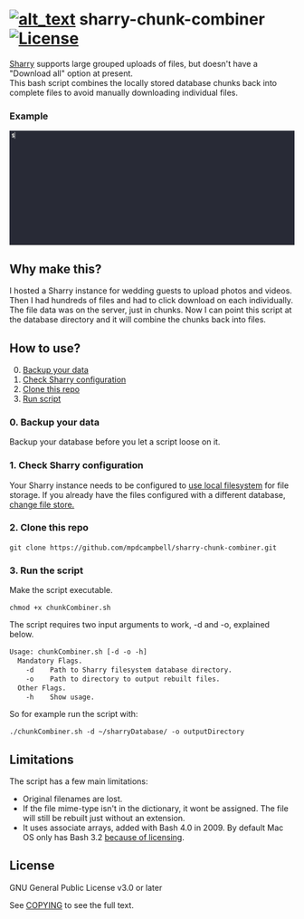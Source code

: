 # [<img alt="alt_text" width="50px" src="https://www.codeslikeaduck.com/img/codeDuck.svg" />](https://www.codeslikeaduck.com/) sharry-chunk-combiner <br> [![License](https://img.shields.io/badge/license-GNU%20GPLv3-blue)](COPYING)
[Sharry](https://github.com/eikek/sharry) supports large grouped uploads of files, but doesn't have a "Download all" option at present.  
This bash script combines the locally stored database chunks back into complete files to avoid manually downloading individual files.

### Example
<p align="Left">
<img align="center" src="/demo.gif" alt="Demo of Script" title="Demo of Script" <br \>
</p>

## Why make this?
I hosted a Sharry instance for wedding guests to upload photos and videos. Then I had hundreds of files and had to click download on each individually. The file data was on the server, just in chunks. Now I can point this script at the database directory and it will combine the chunks back into files.

## How to use?
0. [Backup your data](#0-backup-your-data)
1. [Check Sharry configuration](#1-check-sharry-configuration)
2. [Clone this repo](#2-clone-this-repo)
3. [Run script](#3-run-the-script)

### 0. Backup your data
Backup your database before you let a script loose on it.

### 1. Check Sharry configuration
Your Sharry instance needs to be configured to [use local filesystem](https://eikek.github.io/sharry/doc/configure#files) for file storage. If you already have the files configured with a different database, [change file store.](https://eikek.github.io/sharry/doc/configure#changing-file-stores)

### 2. Clone this repo
```
git clone https://github.com/mpdcampbell/sharry-chunk-combiner.git
```
### 3. Run the script
Make the script executable.
```
chmod +x chunkCombiner.sh
```
The script requires two input arguments to work, -d and -o, explained below.
```
Usage: chunkCombiner.sh [-d -o -h]
  Mandatory Flags.
    -d    Path to Sharry filesystem database directory.
    -o    Path to directory to output rebuilt files.
  Other Flags.
    -h    Show usage.
```
So for example run the script with:
```
./chunkCombiner.sh -d ~/sharryDatabase/ -o outputDirectory
```

## Limitations
The script has a few main limitations:
 - Original filenames are lost.
 - If the file mime-type isn't in the dictionary, it wont be assigned. The file will still be rebuilt just without an extension.
 - It uses associate arrays, added with Bash 4.0 in 2009. By default Mac OS only has Bash 3.2 [because of licensing](https://thenextweb.com/news/why-does-macos-catalina-use-zsh-instead-of-bash-licensing).

## License
GNU General Public License v3.0 or later

See [COPYING](COPYING) to see the full text. 
